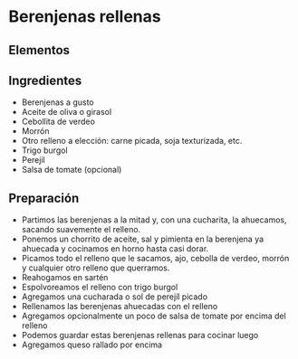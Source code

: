 # Berenjenas rellenas

## Elementos

## Ingredientes

+ Berenjenas a gusto
+ Aceite de oliva o girasol
+ Cebollita de verdeo
+ Morrón
+ Otro relleno a elección: carne picada, soja texturizada, etc.
+ Trigo burgol
+ Perejil
+ Salsa de tomate (opcional)

## Preparación

+ Partimos las berenjenas a la mitad y, con una cucharita, la ahuecamos, sacando suavemente el relleno.
+ Ponemos un chorrito de aceite, sal y pimienta en la berenjena ya ahuecada y cocinamos en horno hasta casi dorar.
+ Picamos todo el relleno que le sacamos, ajo, cebolla de verdeo, morrón y cualquier otro relleno que querramos.
+ Reahogamos en sartén
+ Espolvoreamos el relleno con trigo burgol
+ Agregamos una cucharada o sol de perejíl picado
+ Rellenamos las berenjenas ahuecadas con el relleno
+ Agregamos opcionalmente un poco de salsa de tomate por encima del relleno
+ Podemos guardar estas berenjenas rellenas para cocinar luego
+ Agregamos queso rallado por encima
